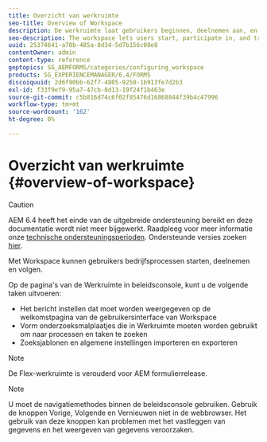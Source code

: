 ```yaml
---
title: Overzicht van werkruimte
seo-title: Overview of Workspace
description: De werkruimte laat gebruikers beginnen, deelnemen aan, en bedrijfsprocessen volgen. Laten we meer weten over de werkruimte.
seo-description: The workspace lets users start, participate in, and track business processes. Let us learn more about the workspace.
uuid: 25374641-a70b-485a-8d34-5d7b156c08e8
contentOwner: admin
content-type: reference
geptopics: SG_AEMFORMS/categories/configuring_workspace
products: SG_EXPERIENCEMANAGER/6.4/FORMS
discoiquuid: 2d6f90bb-62f7-4805-9250-1b913fe7d2b3
exl-id: f33f9ef9-95a7-47cb-8d13-19f24f1b463e
source-git-commit: c5b816d74c6f02f85476d16868844f39b4c47996
workflow-type: tm+mt
source-wordcount: '162'
ht-degree: 0%

---
```


# Overzicht van werkruimte {#overview-of-workspace}

>[!CAUTION]
>
>AEM 6.4 heeft het einde van de uitgebreide ondersteuning bereikt en deze documentatie wordt niet meer bijgewerkt. Raadpleeg voor meer informatie onze [technische ondersteuningsperioden](https://helpx.adobe.com/support/programs/eol-matrix.html). Ondersteunde versies zoeken [hier](https://experienceleague.adobe.com/docs/).

Met Workspace kunnen gebruikers bedrijfsprocessen starten, deelnemen en volgen.

Op de pagina&#39;s van de Werkruimte in beleidsconsole, kunt u de volgende taken uitvoeren:

* Het bericht instellen dat moet worden weergegeven op de welkomstpagina van de gebruikersinterface van Workspace
* Vorm onderzoeksmalplaatjes die in Werkruimte moeten worden gebruikt om naar processen en taken te zoeken
* Zoeksjablonen en algemene instellingen importeren en exporteren

>[!NOTE]
>
>De Flex-werkruimte is verouderd voor AEM formulierrelease.

>[!NOTE]
>
>U moet de navigatiemethodes binnen de beleidsconsole gebruiken. Gebruik de knoppen Vorige, Volgende en Vernieuwen niet in de webbrowser. Het gebruik van deze knoppen kan problemen met het vastleggen van gegevens en het weergeven van gegevens veroorzaken.
